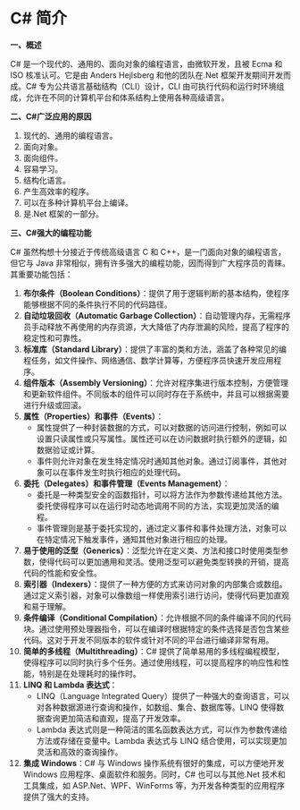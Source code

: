 # C# 简介

**一、概述**

C# 是一个现代的、通用的、面向对象的编程语言，由微软开发，且被 Ecma 和 ISO 核准认可。它是由 Anders Hejlsberg 和他的团队在.Net 框架开发期间开发而成。C# 专为公共语言基础结构（CLI）设计，CLI 由可执行代码和运行时环境组成，允许在不同的计算机平台和体系结构上使用各种高级语言。

**二、C#广泛应用的原因**

1. 现代的、通用的编程语言。
2. 面向对象。
3. 面向组件。
4. 容易学习。
5. 结构化语言。
6. 产生高效率的程序。
7. 可以在多种计算机平台上编译。
8. 是.Net 框架的一部分。

**三、C#强大的编程功能**

C# 虽然构想十分接近于传统高级语言 C 和 C++，是一门面向对象的编程语言，但它与 Java 非常相似，拥有许多强大的编程功能，因而得到广大程序员的青睐。其重要功能包括：

1. **布尔条件（Boolean Conditions）**：提供了用于逻辑判断的基本结构，使程序能够根据不同的条件执行不同的代码路径。
2. **自动垃圾回收（Automatic Garbage Collection）**：自动管理内存，无需程序员手动释放不再使用的内存资源，大大降低了内存泄漏的风险，提高了程序的稳定性和可靠性。
3. **标准库（Standard Library）**：提供了丰富的类和方法，涵盖了各种常见的编程任务，如文件操作、网络通信、数学计算等，方便程序员快速开发应用程序。
4. **组件版本（Assembly Versioning）**：允许对程序集进行版本控制，方便管理和更新软件组件。不同版本的组件可以同时存在于系统中，并且可以根据需要进行升级或回滚。
5. **属性（Properties）和事件（Events）**：
      - 属性提供了一种封装数据的方式，可以对数据的访问进行控制，例如可以设置只读属性或只写属性。属性还可以在访问数据时执行额外的逻辑，如数据验证或计算。
      - 事件则允许对象在发生特定情况时通知其他对象。通过订阅事件，其他对象可以在事件发生时执行相应的处理代码。
6. **委托（Delegates）和事件管理（Events Management）**：
      - 委托是一种类型安全的函数指针，可以将方法作为参数传递给其他方法。委托使得程序可以在运行时动态地调用不同的方法，实现更加灵活的编程。
      - 事件管理则是基于委托实现的，通过定义事件和事件处理方法，对象可以在特定情况下触发事件，通知其他对象进行相应的处理。
7. **易于使用的泛型（Generics）**：泛型允许在定义类、方法和接口时使用类型参数，使得代码可以更加通用和灵活。使用泛型可以避免类型转换的开销，提高代码的性能和安全性。
8. **索引器（Indexers）**：提供了一种方便的方式来访问对象的内部集合或数组。通过定义索引器，对象可以像数组一样使用索引进行访问，使得代码更加直观和易于理解。
9. **条件编译（Conditional Compilation）**：允许根据不同的条件编译不同的代码块。通过使用预处理器指令，可以在编译时根据特定的条件选择是否包含某些代码。这对于开发不同版本的软件或针对不同的平台进行编译非常有用。
10. **简单的多线程（Multithreading）**：C# 提供了简单易用的多线程编程模型，使得程序可以同时执行多个任务。通过使用线程，可以提高程序的响应性和性能，特别是在处理耗时的操作时。
11. **LINQ 和 Lambda 表达式**：
       - LINQ（Language Integrated Query）提供了一种强大的查询语言，可以对各种数据源进行查询和操作，如数组、集合、数据库等。LINQ 使得数据查询更加简洁和直观，提高了开发效率。
       - Lambda 表达式则是一种简洁的匿名函数表达方式，可以作为参数传递给方法或存储在变量中。Lambda 表达式与 LINQ 结合使用，可以实现更加灵活和高效的查询操作。
12. **集成 Windows**：C# 与 Windows 操作系统有很好的集成，可以方便地开发 Windows 应用程序、桌面软件和服务。同时，C# 也可以与其他.Net 技术和工具集成，如 ASP.Net、WPF、WinForms 等，为开发各种类型的应用程序提供了强大的支持。